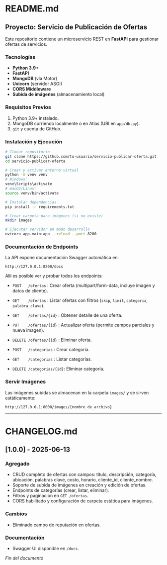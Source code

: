 # README.md

## Proyecto: Servicio de Publicación de Ofertas

Este repositorio contiene un microservicio REST en **FastAPI** para gestionar ofertas de servicios.

### Tecnologías

* **Python 3.9+**
* **FastAPI**
* **MongoDB** (vía Motor)
* **Uvicorn** (servidor ASGI)
* **CORS Middleware**
* **Subida de imágenes** (almacenamiento local)

### Requisitos Previos

1. Python 3.9+ instalado.
2. MongoDB corriendo localmente o en Atlas (URI en `app/db.py`).
3. `git` y cuenta de GitHub.

### Instalación y Ejecución

```bash
# Clonar repositorio
git clone https://github.com/tu-usuario/servicio-publicar-oferta.git
cd servicio-publicar-oferta

# Crear y activar entorno virtual
python -m venv venv
# Windows:
venv\Scripts\activate
# macOS/Linux:
source venv/bin/activate

# Instalar dependencias
pip install -r requirements.txt

# Crear carpeta para imágenes (si no existe)
mkdir images

# Ejecutar servidor en modo desarrollo
uvicorn app.main:app --reload --port 8200
```

### Documentación de Endpoints

La API expone documentación Swagger automática en:

```
http://127.0.0.1:8200/docs
```

Allí es posible ver y probar todos los endpoints:

* `POST   /ofertas`        : Crear oferta (multipart/form-data, incluye imagen y datos de cliente).

* `GET    /ofertas`        : Listar ofertas con filtros (`skip`, `limit`, `categoria`, `palabra_clave`).

* `GET    /ofertas/{id}`   : Obtener detalle de una oferta.

* `PUT    /ofertas/{id}`   : Actualizar oferta (permite campos parciales y nueva imagen).

* `DELETE /ofertas/{id}`   : Eliminar oferta.

* `POST   /categorias`     : Crear categoría.

* `GET    /categorias`     : Listar categorías.

* `DELETE /categorias/{id}`: Eliminar categoría.

### Servir Imágenes

Las imágenes subidas se almacenan en la carpeta `images/` y se sirven estáticamente:

```
http://127.0.0.1:8000/images/{nombre_de_archivo}
```

---

# CHANGELOG.md

## \[1.0.0] - 2025-06-13

### Agregado

* CRUD completo de ofertas con campos: título, descripción, categoría, ubicación, palabras clave, costo, horario, cliente\_id, cliente\_nombre.
* Soporte de subida de imágenes en creación y edición de ofertas.
* Endpoints de categorías (crear, listar, eliminar).
* Filtros y paginación en `GET /ofertas`.
* CORS habilitado y configuración de carpeta estática para imágenes.

### Cambios

* Eliminado campo de reputación en ofertas.

### Documentación

* Swagger UI disponible en `/docs`.

*Fin del documento*
